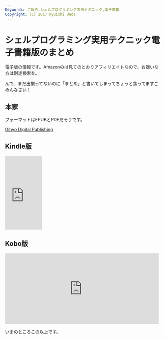 ```yaml
---
Keywords: ご報告,シェルプログラミング実用テクニック,電子書籍
Copyright: (C) 2017 Ryuichi Ueda
---
```


# シェルプログラミング実用テクニック電子書籍版のまとめ
電子版の情報です。Amazonのは見てのとおりアフィリエイトなので、お嫌いな方は別途検索を。


んで、まだ出揃ってないのに「まとめ」と書いてしまってちょっと焦ってますごめんなさい！

<h2>本家</h2>

フォーマットはEPUBとPDFだそうです。

<a href="https://gihyo.jp/dp/ebook/2015/978-4-7741-7403-7">Gihyo Digital Publishing</a>

<h2>Kindle版</h2>

<iframe src="http://rcm-fe.amazon-adsystem.com/e/cm?lt1=_blank&bc1=000000&IS2=1&bg1=FFFFFF&fc1=000000&lc1=0000FF&t=ryuichiueda-22&o=9&p=8&l=as4&m=amazon&f=ifr&ref=ss_til&asins=B00XKU53U4" style="width:120px;height:240px;" scrolling="no" marginwidth="0" marginheight="0" frameborder="0"></iframe>

<h2>Kobo版</h2>

<iframe marginwidth="0" marginheight="0" src="http://b.hatena.ne.jp/entry.parts?url=http%3A%2F%2Fbooks.rakuten.co.jp%2Frk%2Faf1d0dc9b3be357287bdc5f6a307b836%2F%3Fscid%3Dwe_hbm_upc1696" scrolling="no" frameborder="0" height="230" width="500"><div class="hatena-bookmark-detail-info"><a href="http://books.rakuten.co.jp/rk/af1d0dc9b3be357287bdc5f6a307b836/?scid=we_hbm_upc1696">楽天Kobo電子書籍ストア: シェルプログラミング実用テクニック - 上田隆一(著) - 9784774174037</a><a href="http://b.hatena.ne.jp/entry/books.rakuten.co.jp/rk/af1d0dc9b3be357287bdc5f6a307b836/?scid=we_hbm_upc1696">はてなブックマーク - 楽天Kobo電子書籍ストア: シェルプログラミング実用テクニック - 上田隆一(著) - 9784774174037</a></div></iframe>

いまのところこの以上です。


